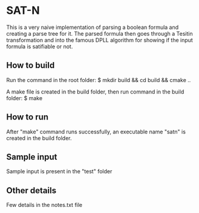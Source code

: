 # SAT-N

This is a very naive implementation of parsing a boolean formula and creating a parse tree for it. The parsed formula then goes through a Tesitin transformation and into the famous DPLL algorithm for showing if the input formula is satifiable or not.

## How to build
Run the command in the root folder: $ mkdir build && cd build && cmake ..

A make file is created in the build folder, then run command in the build folder: $ make

## How to run
After "make" command runs successfully, an executable name "satn" is created in the build folder.

## Sample input
Sample input is present in the "test" folder

## Other details
Few details in the notes.txt file
